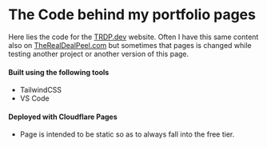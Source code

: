 # The Code behind my portfolio pages
Here lies the code for the [TRDP.dev](https://www.trdp.dev) website. Often I have this same content also on [TheRealDealPeel.com](https://www.therealdealpeel.com) but sometimes that pages is changed while testing another project or another version of this page.

#### Built using the following tools
- TailwindCSS
- VS Code

#### Deployed with Cloudflare Pages
- Page is intended to be static so as to always fall into the free tier.